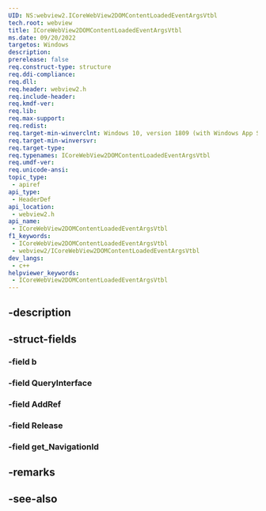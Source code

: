```yaml
---
UID: NS:webview2.ICoreWebView2DOMContentLoadedEventArgsVtbl
tech.root: webview
title: ICoreWebView2DOMContentLoadedEventArgsVtbl
ms.date: 09/20/2022
targetos: Windows
description: 
prerelease: false
req.construct-type: structure
req.ddi-compliance: 
req.dll: 
req.header: webview2.h
req.include-header: 
req.kmdf-ver: 
req.lib: 
req.max-support: 
req.redist: 
req.target-min-winverclnt: Windows 10, version 1809 (with Windows App SDK 1.1 or later)
req.target-min-winversvr: 
req.target-type: 
req.typenames: ICoreWebView2DOMContentLoadedEventArgsVtbl
req.umdf-ver: 
req.unicode-ansi: 
topic_type:
 - apiref
api_type:
 - HeaderDef
api_location:
 - webview2.h
api_name:
 - ICoreWebView2DOMContentLoadedEventArgsVtbl
f1_keywords:
 - ICoreWebView2DOMContentLoadedEventArgsVtbl
 - webview2/ICoreWebView2DOMContentLoadedEventArgsVtbl
dev_langs:
 - c++
helpviewer_keywords:
 - ICoreWebView2DOMContentLoadedEventArgsVtbl
---
```


## -description

## -struct-fields

### -field b

### -field QueryInterface

### -field AddRef

### -field Release

### -field get_NavigationId

## -remarks

## -see-also

